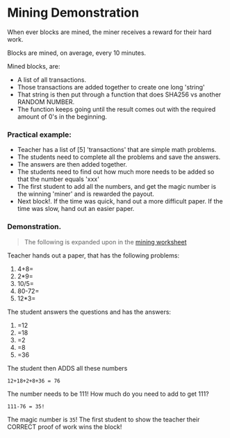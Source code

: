# Mining Demonstration

When ever blocks are mined, the miner receives a reward for their hard work.

Blocks are mined, on average, every 10 minutes. 

Mined blocks, are: 

- A list of all transactions.
- Those transactions are added together to create one long 'string'
- That string is then put through a function that does SHA256 vs another RANDOM NUMBER.
- The function keeps going until the result comes out with the required amount of 0's in the beginning.

### Practical example:

- Teacher has a list of [5] 'transactions' that are simple math problems.
- The students need to complete all the problems and save the answers.
- The answers are then added together.
- The students need to find out how much more needs to be added so that the number equals 'xxx'
- The first student to add all the numbers, and get the magic number is the winning 'miner' and is rewarded the payout.
- Next block!. If the time was quick, hand out a more difficult paper. If the time was slow, hand out an easier paper.

### Demonstration.

> The following is expanded upon in the [mining worksheet](MINING_WORKSHEET.md)

Teacher hands out a paper, that has the following problems:

1. 4+8=
2. 2*9=
3. 10/5=
4. 80-72=
5. 12*3=

The student answers the questions and has the answers:

1. =12
2. =18
3. =2
4. =8
5. =36

The student then ADDS all these numbers

`12+18+2+8+36 = 76`

The number needs to be 111! How much do you need to add to get 111?

`111-76 = 35!`

The magic number is `35`! The first student to show the teacher their CORRECT proof of work wins the block!
